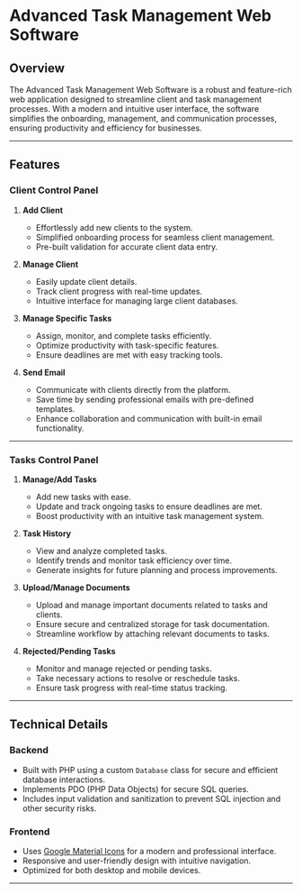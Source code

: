 # Advanced Task Management Web Software

## Overview
The Advanced Task Management Web Software is a robust and feature-rich web application designed to streamline client and task management processes. With a modern and intuitive user interface, the software simplifies the onboarding, management, and communication processes, ensuring productivity and efficiency for businesses.

---

## Features

### **Client Control Panel**
1. **Add Client**
   - Effortlessly add new clients to the system.
   - Simplified onboarding process for seamless client management.
   - Pre-built validation for accurate client data entry.

2. **Manage Client**
   - Easily update client details.
   - Track client progress with real-time updates.
   - Intuitive interface for managing large client databases.

3. **Manage Specific Tasks**
   - Assign, monitor, and complete tasks efficiently.
   - Optimize productivity with task-specific features.
   - Ensure deadlines are met with easy tracking tools.

4. **Send Email**
   - Communicate with clients directly from the platform.
   - Save time by sending professional emails with pre-defined templates.
   - Enhance collaboration and communication with built-in email functionality.

---

### **Tasks Control Panel**
1. **Manage/Add Tasks**
   - Add new tasks with ease.
   - Update and track ongoing tasks to ensure deadlines are met.
   - Boost productivity with an intuitive task management system.

2. **Task History**
   - View and analyze completed tasks.
   - Identify trends and monitor task efficiency over time.
   - Generate insights for future planning and process improvements.

3. **Upload/Manage Documents**
   - Upload and manage important documents related to tasks and clients.
   - Ensure secure and centralized storage for task documentation.
   - Streamline workflow by attaching relevant documents to tasks.

4. **Rejected/Pending Tasks**
   - Monitor and manage rejected or pending tasks.
   - Take necessary actions to resolve or reschedule tasks.
   - Ensure task progress with real-time status tracking.

---

## Technical Details

### **Backend**
- Built with PHP using a custom `Database` class for secure and efficient database interactions.
- Implements PDO (PHP Data Objects) for secure SQL queries.
- Includes input validation and sanitization to prevent SQL injection and other security risks.

### **Frontend**
- Uses [Google Material Icons](https://fonts.google.com/icons) for a modern and professional interface.
- Responsive and user-friendly design with intuitive navigation.
- Optimized for both desktop and mobile devices.

---

